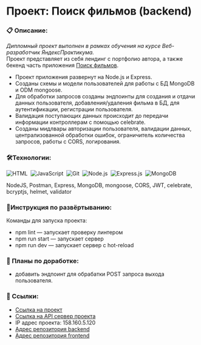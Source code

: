 # Проект: Поиск фильмов (backend)

### 📋 Описание:  
*Дипломный проект выполнен в рамках обучения на курсе Веб-разработчик ЯндексПрактикума.*  
Проект представляет из себя лендинг с портфолио автора, а также бекенд часть приложения [Поиск фильмов](https://github.com/MariaZlnva/movies-explorer-frontend).  
- Проект приложения развернут на Node.js и Express.
- Созданы схемы и модели пользователей для работы с БД MongoDB и ODM mongoose.
- Для обработки запросов созданы эндпоинты для создания и отдачи данных пользователя, добавления/удаления фильма в БД, для аутентификации, регистрации пользователя.
- Валидация поступающих данных происходит до передачи информации контроллерам с помощью celebrate.
- Созданы мидлвары авторизации пользователя, валидации данных, централизованной обработки ошибок, ограничитель количества запросов, работы с CORS, логирования.
&nbsp;
### 🛠️Технологии:
![HTML](https://img.shields.io/badge/-HTML-05122A?style=flat&logo=HTML5)&nbsp;
![JavaScript](https://img.shields.io/badge/-JavaScript-05122A?style=flat&logo=javascript)&nbsp;
![Git](https://img.shields.io/badge/-Git-05122A?style=flat&logo=git)&nbsp;
![Node.js](https://img.shields.io/badge/-Node.js-05122A?style=flat&logo=node.js)&nbsp;
![Express.js](https://img.shields.io/badge/-Express.js-05122A?style=flat&logo=Express.js&logoColor=1572B6)&nbsp;
![MongoDB](https://img.shields.io/badge/-MongoDB-05122A?style=flat&logo=mongodb)&nbsp;

NodeJS, Postman, Express, MongoDB, mongoose, CORS, JWT, celebrate, bcryptjs, helmet, validator
&nbsp;
### 💫Инструкция по развёртыванию:
Команды для запуска проекта:
- npm lint — запускает проверку линтером
- npm run start — запускает сервер
- npm run dev — запускает сервер с hot-reload
   
### 💭 Планы по доработке:
- добавить эндпоинт для обрабатки POST запроса выхода пользователя.

### 🔗 Ссылки:
- [Ссылка на проект](https://movies.zlnva.nomoredomains.rocks)  
- [Ссылка на API сервер проекта](https://api.movies.zlnva.nomoredomains.rocks)  
- IP адрес проекта: 158.160.5.120
- [Адрес репозитория backend](https://github.com/MariaZlnva/movies-explorer-api)
- [Адрес репозитория frontend](https://github.com/MariaZlnva/movies-explorer-frontend)
